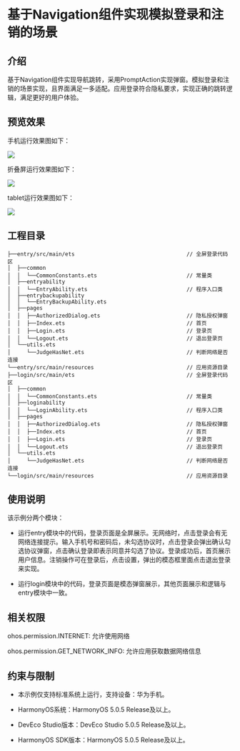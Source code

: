 # 基于Navigation组件实现模拟登录和注销的场景

## 介绍

基于Navigation组件实现导航跳转，采用PromptAction实现弹窗。模拟登录和注销的场景实现，且界面满足一多适配。应用登录符合隐私要求，实现正确的跳转逻辑，满足更好的用户体验。

## 预览效果
手机运行效果图如下：

![](/screenshots/image1.png)

折叠屏运行效果图如下：

![](/screenshots/image4.png)

tablet运行效果图如下：

![](/screenshots/image7.png)

## 工程目录

``` 
├──entry/src/main/ets                                   // 全屏登录代码区
│  ├──common
│  │  └──CommonConstants.ets                            // 常量类
│  ├──entryability
│  │  └──EntryAbility.ets                               // 程序入口类
│  ├──entrybackupability
│  │  └──EntryBackupAbility.ets
│  ├──pages                              
│  │  ├──AuthorizedDialog.ets                           // 隐私授权弹窗
│  │  ├──Index.ets                                      // 首页
│  │  ├──Login.ets                                      // 登录页
│  │  └──Logout.ets                                     // 退出登录页
│  └──utils.ets
│     └──JudgeHasNet.ets                                // 判断网络是否连接
└──entry/src/main/resources                             // 应用资源目录
├──login/src/main/ets                                   // 全屏登录代码区
│  ├──common
│  │  └──CommonConstants.ets                            // 常量类
│  ├──loginability
│  │  └──LoginAbility.ets                               // 程序入口类
│  ├──pages                              
│  │  ├──AuthorizedDialog.ets                           // 隐私授权弹窗
│  │  ├──Index.ets                                      // 首页
│  │  ├──Login.ets                                      // 登录页
│  │  └──Logout.ets                                     // 退出登录页
│  └──utils.ets
│     └──JudgeHasNet.ets                                // 判断网络是否连接
└──login/src/main/resources                             // 应用资源目录
``` 

## 使用说明

该示例分两个模块：

* 运行entry模块中的代码，登录页面是全屏展示。无网络时，点击登录会有无网络连接提示。输入手机号和密码后，未勾选协议时，点击登录会弹出确认勾选协议弹窗，点击确认登录即表示同意并勾选了协议。登录成功后，首页展示用户信息。注销操作可在登录后，点击设置，弹出的模态框里面点击退出登录来实现。


* 运行login模块中的代码，登录页面是模态弹窗展示，其他页面展示和逻辑与entry模块中一致。

## 相关权限

ohos.permission.INTERNET: 允许使用网络

ohos.permission.GET_NETWORK_INFO: 允许应用获取数据网络信息

## 约束与限制

* 本示例仅支持标准系统上运行，支持设备：华为手机。

* HarmonyOS系统：HarmonyOS 5.0.5 Release及以上。

* DevEco Studio版本：DevEco Studio 5.0.5 Release及以上。

* HarmonyOS SDK版本：HarmonyOS 5.0.5 Release及以上。